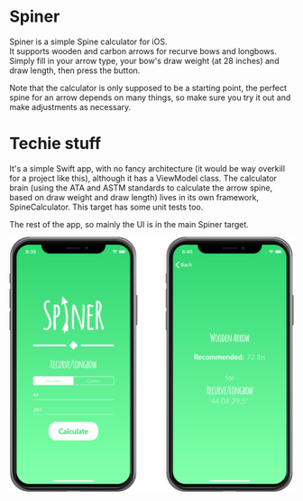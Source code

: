 # Spiner
Spiner is a simple Spine calculator for iOS.  
It supports wooden and carbon arrows for recurve bows and longbows.  
Simply fill in your arrow type, your bow's draw weight (at 28 inches) and draw length, then press the button.

Note that the calculator is only supposed to be a starting point, the perfect spine for an arrow depends on many things, so make sure you try it out and make adjustments as necessary.

# Techie stuff
It's a simple Swift app, with no fancy architecture (it would be way overkill for a project like this), although it has a ViewModel class.
The calculator brain (using the ATA and ASTM standards to calculate the arrow spine, based on draw weight and draw length) lives in its own framework, SpineCalculator. This target has some unit tests too.

The rest of the app, so mainly the UI is in the main Spiner target.

![Screenshots](https://github.com/leventemathe/Spiner/blob/master/docs/img/screenshots.png "Screenshots")
